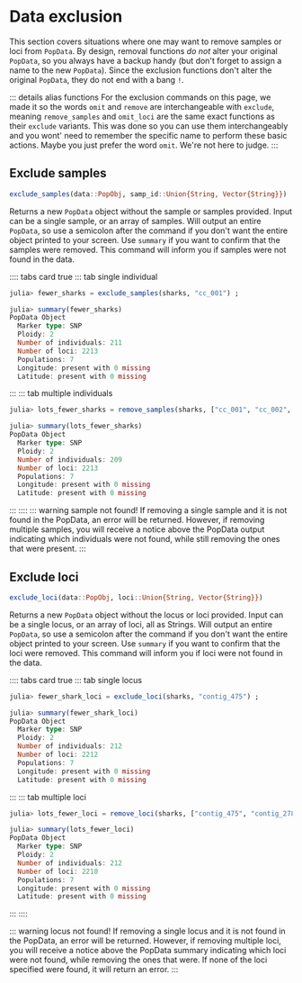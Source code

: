 # Data exclusion

This section covers situations where one may want to remove samples or loci from `PopData`. By design, removal functions _do not_ alter your original `PopData`, so you always have a backup handy (but don't forget to assign a name to the new `PopData`). Since the exclusion functions don't alter the original `PopData`, they do not end with a bang `!`. 

::: details alias functions
For the exclusion commands on this page, we made it so the words `omit` and `remove` are interchangeable with `exclude`, meaning  `remove_samples` and `omit_loci` are the same exact functions as their `exclude` variants. This was done so you can use them interchangeably and you wont' need to remember the specific name to perform these basic actions. Maybe you just prefer the word `omit`. We're not here to judge.
:::

## Exclude samples

```julia
exclude_samples(data::PopObj, samp_id::Union{String, Vector{String}})
```

Returns a new `PopData` object without the sample or samples provided. Input can be a single sample, or an array of samples. Will output an entire `PopData`, so use a semicolon after the command if you don't want the entire object printed to your screen. Use `summary`  if you want to confirm that the samples were removed. This command will inform you if samples were not found in the data. 

:::: tabs card true
::: tab single individual
``` julia
julia> fewer_sharks = exclude_samples(sharks, "cc_001") ;

julia> summary(fewer_sharks)
PopData Object
  Marker type: SNP
  Ploidy: 2
  Number of individuals: 211
  Number of loci: 2213
  Populations: 7
  Longitude: present with 0 missing
  Latitude: present with 0 missing
```
:::
::: tab multiple individuals
``` julia
julia> lots_fewer_sharks = remove_samples(sharks, ["cc_001", "cc_002", "cc_003"]) ; 

julia> summary(lots_fewer_sharks)
PopData Object
  Marker type: SNP
  Ploidy: 2
  Number of individuals: 209
  Number of loci: 2213
  Populations: 7
  Longitude: present with 0 missing
  Latitude: present with 0 missing
```
:::
::::
::: warning sample not found!
If removing a single sample and it is not found in the PopData, an error will be returned. However, if removing multiple samples, you will receive a notice above the PopData output indicating which individuals were not found, while still removing the ones that were present.
:::


## Exclude loci

```julia
exclude_loci(data::PopObj, loci::Union{String, Vector{String}})
```

Returns a new `PopData` object without the locus or loci provided. Input can be a single locus, or an array of loci, all as Strings. Will output an entire `PopData`, so use a semicolon after the command if you don't want the entire object printed to your screen. Use `summary`  if you want to confirm that the loci were removed. This command will inform you if loci were not found in the data.

:::: tabs card true
::: tab single locus
``` julia
julia> fewer_shark_loci = exclude_loci(sharks, "contig_475") ;

julia> summary(fewer_shark_loci)
PopData Object
  Marker type: SNP
  Ploidy: 2
  Number of individuals: 212
  Number of loci: 2212
  Populations: 7
  Longitude: present with 0 missing
  Latitude: present with 0 missing
```
:::
::: tab multiple loci
``` julia
julia> lots_fewer_loci = remove_loci(sharks, ["contig_475", "contig_2784", "contig_8065"]) ; 

julia> summary(lots_fewer_loci)
PopData Object
  Marker type: SNP
  Ploidy: 2
  Number of individuals: 212
  Number of loci: 2210
  Populations: 7
  Longitude: present with 0 missing
  Latitude: present with 0 missing
```
:::
::::

::: warning locus not found!
If removing a single locus and it is not found in the PopData, an error will be returned. However, if removing multiple loci, you will receive a notice above the PopData summary indicating which loci were not found, while removing the ones that were. If none of the loci specified were found, it will return an error.
:::